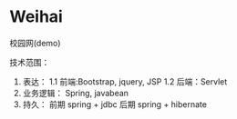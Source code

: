 # Weihai
校园网(demo)

技术范围：
  1. 表达：
    1.1 前端:Bootstrap, jquery, JSP
    1.2 后端：Servlet
  2. 业务逻辑：
    Spring, javabean
  3. 持久：
    前期 spring + jdbc
    后期 spring + hibernate
    
    
  

